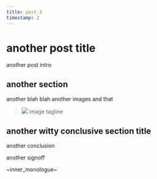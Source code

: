 ```yaml
---
title: post-3
timestamp: 2
---
```


# another post title

another post intro

## another section

another blah blah
another images and that

>![](/blog/img/logo.png)
> image tagline

## another witty conclusive section title

another conclusion

another signoff

~inner_monologue~